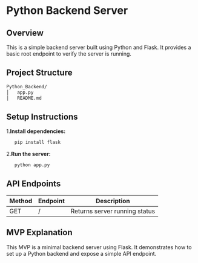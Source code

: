 # Python Backend Server

## Overview

This is a simple backend server built using Python and Flask. It provides a basic root endpoint to verify the server is running.

## Project Structure

```md
Python_Backend/
│   app.py
│   README.md
```

## Setup Instructions

1.**Install dependencies:**

```sh
   pip install flask
```

2.**Run the server:**

```sh
   python app.py
```

## API Endpoints

| Method | Endpoint | Description                  |
|--------|----------|------------------------------|
| GET    | /        | Returns server running status |

## MVP Explanation

This MVP is a minimal backend server using Flask. It demonstrates how to set up a Python backend and expose a simple API endpoint.
